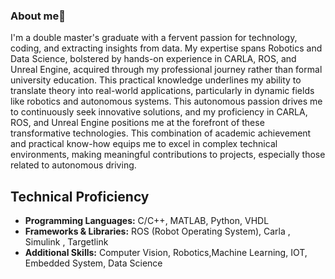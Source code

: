 ### About me👋

<!--
**Goldu/Goldu** is a ✨ _special_ ✨ repository because its `README.md` (this file) appears on your GitHub profile.

Here are some ideas to get you started:

- 🔭 I’m currently working on Autonomous Drive Project
- 🌱 I’m currently  working as Data Scientist
- 👯 I’m looking to collaborate on ...
- 🤔 I’m looking for help with ...
- 💬 Ask me about anything about autonomous driving
- 📫 How to reach me: You can reach me via email me or message me or vi phone
- 😄 Pronouns: ...
- ⚡ Fun fact: ...Playing cricket
-->
I'm a double master's graduate with a fervent passion for technology, coding, and extracting insights from data. My expertise spans Robotics and Data Science, bolstered by hands-on experience in CARLA, ROS, and Unreal Engine, acquired through my professional journey rather than formal university education. This practical knowledge underlines my ability to translate theory into real-world applications, particularly in dynamic fields like robotics and autonomous systems. This autonomous passion drives me to continuously seek innovative solutions, and my proficiency in CARLA, ROS, and Unreal Engine positions me at the forefront of these transformative technologies. This combination of academic achievement and practical know-how equips me to excel in complex technical environments, making meaningful contributions to projects, especially those related to autonomous driving.

## Technical Proficiency

- **Programming Languages:** C/C++, MATLAB, Python, VHDL
- **Frameworks & Libraries:** ROS (Robot Operating System), Carla , Simulink , Targetlink
- **Additional Skills:** Computer Vision, Robotics,Machine Learning, IOT, Embedded System, Data Science
